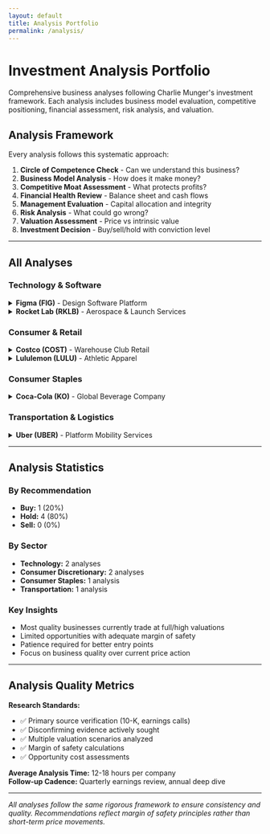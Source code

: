```yaml
---
layout: default
title: Analysis Portfolio
permalink: /analysis/
---
```


# Investment Analysis Portfolio

Comprehensive business analyses following Charlie Munger's investment framework. Each analysis includes business model evaluation, competitive positioning, financial assessment, risk analysis, and valuation.

## Analysis Framework

Every analysis follows this systematic approach:

1. **Circle of Competence Check** - Can we understand this business?
2. **Business Model Analysis** - How does it make money?
3. **Competitive Moat Assessment** - What protects profits?
4. **Financial Health Review** - Balance sheet and cash flows
5. **Management Evaluation** - Capital allocation and integrity
6. **Risk Analysis** - What could go wrong?
7. **Valuation Assessment** - Price vs intrinsic value
8. **Investment Decision** - Buy/sell/hold with conviction level

---

## All Analyses

### Technology & Software

<details>
<summary><strong>Figma (FIG)</strong> - Design Software Platform</summary>

**Date:** September 20, 2025  
**Recommendation:** HOLD/CAUTIOUS  
**Key Insight:** Dominant market position but extreme valuation at 32.6x EV/Revenue

**Summary:** Quality SaaS business with strong network effects trading at levels requiring perfect execution. 

[📄 Full Analysis](FIG_analysis_20250920.md)
</details>

<details>
<summary><strong>Rocket Lab (RKLB)</strong> - Aerospace & Launch Services</summary>

**Date:** September 21, 2025  
**Recommendation:** HOLD/WATCH  
**Key Insight:** #2 U.S. space launch provider with strong positioning but high valuation

**Summary:** Quality growth company in expanding space economy, but current 40x+ revenue multiple offers insufficient margin of safety.

[📄 Full Analysis](RKLB_business_explanation_20250921.md)
</details>

### Consumer & Retail

<details>
<summary><strong>Costco (COST)</strong> - Warehouse Club Retail</summary>

**Date:** September 21, 2025  
**Recommendation:** HOLD  
**Key Insight:** Exceptional business model with membership moats, but 54x P/E lacks margin of safety

**Summary:** One of the highest-quality retail businesses with predictable cash flows, but even wonderful businesses can be poor investments at wrong price.

[📄 Full Analysis](COST_analysis_20250921.md)
</details>

<details>
<summary><strong>Lululemon (LULU)</strong> - Athletic Apparel</summary>

**Date:** September 20, 2025  
**Recommendation:** HOLD/WEAK BUY  
**Key Insight:** Temporary headwinds creating opportunity for quality brand

**Summary:** Strong competitive moats through brand loyalty facing near-term execution challenges. DCF analysis suggests 40-70% upside potential.

[📄 Full Analysis](LULU_analysis_20250920.md)
</details>

### Consumer Staples

<details>
<summary><strong>Coca-Cola (KO)</strong> - Global Beverage Company</summary>

**Date:** September 20, 2025  
**Recommendation:** QUALIFIED BUY  
**Key Insight:** Classic Munger investment - durable moats, predictable cash flows, reasonable valuation

**Summary:** Exemplifies wonderful business suitable for long-term holding despite secular headwinds from health trends.

[📄 Full Analysis](KO_analysis_20250920.md)
</details>

### Transportation & Logistics

<details>
<summary><strong>Uber (UBER)</strong> - Platform Mobility Services</summary>

**Date:** September 21, 2025  
**Recommendation:** HOLD  
**Key Insight:** Successful transformation to profitability but limited margin of safety

**Summary:** Strong competitive position in large markets with competent management, but valuation offers limited upside with meaningful downside risks.

[📄 Full Analysis](UBER_analysis_20250921.md)
</details>

---

## Analysis Statistics

### By Recommendation
- **Buy:** 1 (20%)
- **Hold:** 4 (80%) 
- **Sell:** 0 (0%)

### By Sector
- **Technology:** 2 analyses
- **Consumer Discretionary:** 2 analyses  
- **Consumer Staples:** 1 analysis
- **Transportation:** 1 analysis

### Key Insights
- Most quality businesses currently trade at full/high valuations
- Limited opportunities with adequate margin of safety
- Patience required for better entry points
- Focus on business quality over current price action

---

## Analysis Quality Metrics

**Research Standards:**
- ✅ Primary source verification (10-K, earnings calls)
- ✅ Disconfirming evidence actively sought
- ✅ Multiple valuation scenarios analyzed  
- ✅ Margin of safety calculations
- ✅ Opportunity cost assessments

**Average Analysis Time:** 12-18 hours per company  
**Follow-up Cadence:** Quarterly earnings review, annual deep dive

---

*All analyses follow the same rigorous framework to ensure consistency and quality. Recommendations reflect margin of safety principles rather than short-term price movements.*
